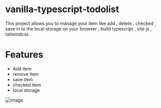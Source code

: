 # vanilla-typescript-todolist
This project allows you to manage your item like add , delete , checked , save in to the local storage on your browser ,  build typescript , vite js , tailwindcss  

# Features
- Add item
- remove item
- save item
- checked item
- local storage 

![image](https://github.com/Miirshe/vanilla-typescript-todolist/assets/126691024/b6190a22-c39e-4801-9889-3b8fce6ccdf3)


